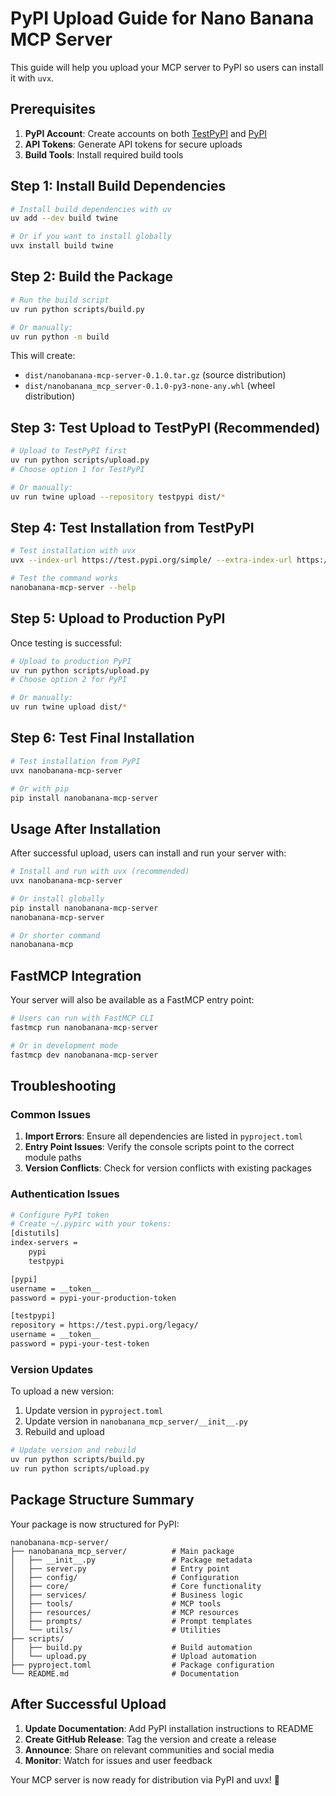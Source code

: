 # PyPI Upload Guide for Nano Banana MCP Server

This guide will help you upload your MCP server to PyPI so users can install it with `uvx`.

## Prerequisites

1. **PyPI Account**: Create accounts on both [TestPyPI](https://test.pypi.org/) and [PyPI](https://pypi.org/)
2. **API Tokens**: Generate API tokens for secure uploads
3. **Build Tools**: Install required build tools

## Step 1: Install Build Dependencies

```bash
# Install build dependencies with uv
uv add --dev build twine

# Or if you want to install globally
uvx install build twine
```

## Step 2: Build the Package

```bash
# Run the build script
uv run python scripts/build.py

# Or manually:
uv run python -m build
```

This will create:
- `dist/nanobanana-mcp-server-0.1.0.tar.gz` (source distribution)
- `dist/nanobanana_mcp_server-0.1.0-py3-none-any.whl` (wheel distribution)

## Step 3: Test Upload to TestPyPI (Recommended)

```bash
# Upload to TestPyPI first
uv run python scripts/upload.py
# Choose option 1 for TestPyPI

# Or manually:
uv run twine upload --repository testpypi dist/*
```

## Step 4: Test Installation from TestPyPI

```bash
# Test installation with uvx
uvx --index-url https://test.pypi.org/simple/ --extra-index-url https://pypi.org/simple/ nanobanana-mcp-server

# Test the command works
nanobanana-mcp-server --help
```

## Step 5: Upload to Production PyPI

Once testing is successful:

```bash
# Upload to production PyPI
uv run python scripts/upload.py
# Choose option 2 for PyPI

# Or manually:
uv run twine upload dist/*
```

## Step 6: Test Final Installation

```bash
# Test installation from PyPI
uvx nanobanana-mcp-server

# Or with pip
pip install nanobanana-mcp-server
```

## Usage After Installation

After successful upload, users can install and run your server with:

```bash
# Install and run with uvx (recommended)
uvx nanobanana-mcp-server

# Or install globally
pip install nanobanana-mcp-server
nanobanana-mcp-server

# Or shorter command
nanobanana-mcp
```

## FastMCP Integration

Your server will also be available as a FastMCP entry point:

```bash
# Users can run with FastMCP CLI
fastmcp run nanobanana-mcp-server

# Or in development mode
fastmcp dev nanobanana-mcp-server
```

## Troubleshooting

### Common Issues

1. **Import Errors**: Ensure all dependencies are listed in `pyproject.toml`
2. **Entry Point Issues**: Verify the console scripts point to the correct module paths
3. **Version Conflicts**: Check for version conflicts with existing packages

### Authentication Issues

```bash
# Configure PyPI token
# Create ~/.pypirc with your tokens:
[distutils]
index-servers =
    pypi
    testpypi

[pypi]
username = __token__
password = pypi-your-production-token

[testpypi]
repository = https://test.pypi.org/legacy/
username = __token__
password = pypi-your-test-token
```

### Version Updates

To upload a new version:

1. Update version in `pyproject.toml`
2. Update version in `nanobanana_mcp_server/__init__.py`
3. Rebuild and upload

```bash
# Update version and rebuild
uv run python scripts/build.py
uv run python scripts/upload.py
```

## Package Structure Summary

Your package is now structured for PyPI:

```
nanobanana-mcp-server/
├── nanobanana_mcp_server/          # Main package
│   ├── __init__.py                 # Package metadata
│   ├── server.py                   # Entry point
│   ├── config/                     # Configuration
│   ├── core/                       # Core functionality
│   ├── services/                   # Business logic
│   ├── tools/                      # MCP tools
│   ├── resources/                  # MCP resources
│   ├── prompts/                    # Prompt templates
│   └── utils/                      # Utilities
├── scripts/
│   ├── build.py                    # Build automation
│   └── upload.py                   # Upload automation
├── pyproject.toml                  # Package configuration
└── README.md                       # Documentation
```

## After Successful Upload

1. **Update Documentation**: Add PyPI installation instructions to README
2. **Create GitHub Release**: Tag the version and create a release
3. **Announce**: Share on relevant communities and social media
4. **Monitor**: Watch for issues and user feedback

Your MCP server is now ready for distribution via PyPI and uvx! 🎉